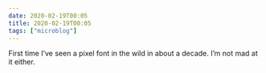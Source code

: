 ```yaml
---
date: 2020-02-19T00:05
title: 2020-02-19T00:05
tags: ["microblog"]
---
```


First time I’ve seen a pixel font in the wild in about a decade. I’m not mad at it either. 